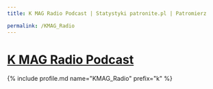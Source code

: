 ```yaml
---
title: K MAG Radio Podcast | Statystyki patronite.pl | Patromierz

permalink: /KMAG_Radio
---
```


# [K MAG Radio Podcast](https://patronite.pl/KMAG_Radio)

{% include profile.md name="KMAG_Radio" prefix="k" %}
